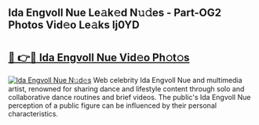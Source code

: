 ## Ida Engvoll Nue Le𝚊k𝚎d N𝚞𝚍es - Part-OG2 Photos Vid𝚎o Le𝚊ks lj0YD

# <h2><a href="http://fb39dw.evod.top/?m=Ida+Engvoll+Nue">🔗 👉🔴 Ida Engvoll Nue Vid𝚎o Ph𝚘t𝚘s</a></h2>

[![Ida Engvoll Nue N𝚞d𝚎s](https://i.imgur.com/8V9OHl7.gif)](http://fb39dw.evod.top/?m=Ida+Engvoll+Nue)
Web celebrity Ida Engvoll Nue and multimedia artist, renowned for sharing dance and lifestyle content through solo and collaborative dance routines and brief videos. The public's Ida Engvoll Nue perception of a public figure can be influenced by their personal characteristics. 
